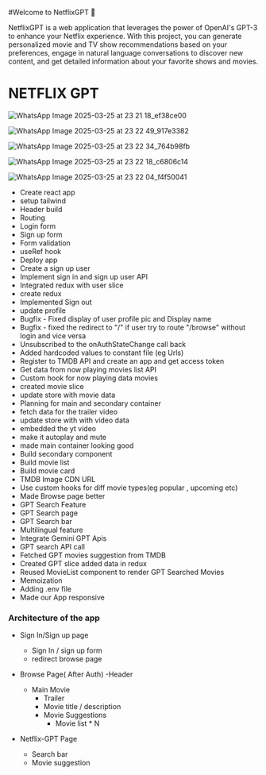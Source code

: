 #Welcome to NetflixGPT 👋

NetflixGPT is a web application that leverages the power of OpenAI's GPT-3 to enhance your Netflix experience. With this project, you can generate personalized movie and TV show recommendations based on your preferences, engage in natural language conversations to discover new content, and get detailed information about your favorite shows and movies.

# NETFLIX GPT
![WhatsApp Image 2025-03-25 at 23 21 18_ef38ce00](https://github.com/user-attachments/assets/0370b7b0-b76e-4539-a82b-6efd9a86ad49)

![WhatsApp Image 2025-03-25 at 23 22 49_917e3382](https://github.com/user-attachments/assets/cc70b355-c359-424e-9bf2-81076b69365e)

![WhatsApp Image 2025-03-25 at 23 22 34_764b98fb](https://github.com/user-attachments/assets/75c4ad6a-9f70-426b-b921-d4a38793f068)

![WhatsApp Image 2025-03-25 at 23 22 18_c6806c14](https://github.com/user-attachments/assets/c7216311-4f5c-44ba-a898-30e97bfbccc7)

![WhatsApp Image 2025-03-25 at 23 22 04_f4f50041](https://github.com/user-attachments/assets/4ad92ba0-5c0e-4020-a281-f28ee6466a92)

- Create react app
- setup tailwind
- Header build
- Routing
- Login form
- Sign up form
- Form validation
- useRef hook
- Deploy app 
- Create a sign up user
- Implement sign in and sign up user API
- Integrated redux with user slice
- create redux
- Implemented Sign out
- update profile
- Bugfix - Fixed display of user profile pic and Display name
- Bugfix - fixed the redirect to "/" if user try to route "/browse" without login and vice versa
- Unsubscribed to the onAuthStateChange call back
- Added hardcoded values to constant file (eg Urls)
- Register to TMDB API and create an app and get access token
- Get data from now playing movies list API
- Custom hook for now playing data movies
- created movie slice
- update store with movie data
- Planning for main and secondary container
- fetch data for the trailer video
- update store with with video data
- embedded the yt video
- make it autoplay and mute
- made main container looking good
- Build secondary component
- Build movie list
- Build movie card
- TMDB Image CDN URL
- Use custom hooks for diff movie types(eg popular  , upcoming etc)
- Made Browse page better
- GPT Search Feature
- GPT Search page
- GPT Search bar
- Multilingual feature
- Integrate Gemini GPT Apis
- GPT search API call
- Fetched GPT movies suggestion from TMDB
- Created GPT slice added data in redux
- Reused MovieList component to render GPT Searched Movies
- Memoization
- Adding .env file
- Made our App responsive

### Architecture of the app

- Sign In/Sign up page
    - Sign In / sign up form
    - redirect browse page


- Browse Page( After Auth)
  -Header
  - Main Movie
    - Trailer
    - Movie title / description
    - Movie Suggestions
        - Movie list * N

- Netflix-GPT Page
    - Search bar
    - Movie suggestion
